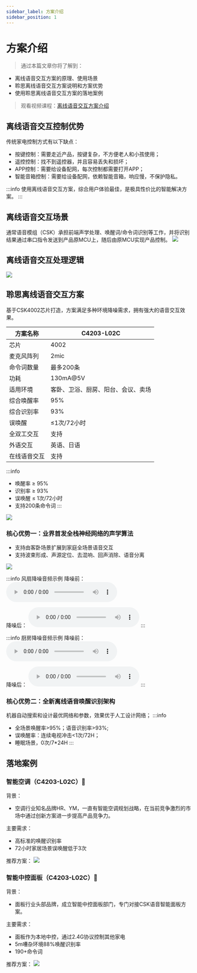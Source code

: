 ```yaml
---
sidebar_label: 方案介绍
sidebar_position: 1
---
```


# 方案介绍

> 通过本篇文章你将了解到：
- 离线语音交互方案的原理、使用场景
- 聆思离线语音交互方案说明和方案优势
- 使用聆思离线语音交互方案的落地案例

> 观看视频课程：[离线语音交互方案介绍](https://www.bilibili.com/video/BV1JV411H763)

## 离线语音交互控制优势

传统家电控制方式有以下缺点：
- 按键控制：需要走近产品，按键复杂，不方便老人和小孩使用；
- 遥控控制：找不到遥控器，并且容易丢失和损坏；
- APP控制：需要给设备配网，每次控制都需要打开APP；
- 智能音箱控制：需要给设备配网，依赖智能音箱，响应慢，不保护隐私。

:::info
使用离线语音交互方案，综合用户体验最佳，是极具性价比的智能解决方案。
:::

## 离线语音交互场景

通常语音模组（CSK）承担前端声学处理、唤醒词/命令词识别等工作，并将识别结果通过串口指令发送到产品原MCU上，随后由原MCU实现产品控制。
![](./files_new/files_Scheme_introduction/Interactive_scenario.png)


## 离线语音交互处理逻辑

![](./files_new/files_Scheme_introduction/Interaction_principle.png)

## 聆思离线语音交互方案

基于CSK4002芯片打造，方案满足多种环境降噪需求，拥有强大的语音交互效果。

| 方案名称 | **C4203-L02C** |
|----|-----------------|
| 芯片       | 4002                               |
| 麦克风阵列   | 2mic                               |
| 命令词数量 | 最多200条                          |
| 功耗        | 130mA@5V                           |
| 适用环境   | 客卧、卫浴、厨房、阳台、会议、卖场 |
| 综合唤醒率        | 95%                                |
| 综合识别率   | 93%                                |
| 误唤醒  | ≤1次/72小时                        |
| 全双工交互       | 支持                               |
| 外语交互   | 英语、日语                         |
| 在线语音交互    | 支持                               |

:::info
- 唤醒率 ≥ 95% 
- 识别率 ≥ 93% 
- 误唤醒 ≤ 1次/72小时
- 支持200条命令词
:::

![](./files_new/files_Scheme_introduction/effect.png)


### 核心优势一：业界首发全栈神经网络的声学算法

- 支持由客卧场景扩展到家庭全场景语音交互
- 支持波束形成、声源定位、去混响、回声消除、语音分离 

![](./files_new/files_Scheme_introduction/algorithm.png)

:::info 风扇降噪音频示例
降噪前：
<audio id="audio" controls preload>
      <source id="mp3" src="/audio/audio1.mp3"/>
</audio>

降噪后：
<audio id="audio" controls preload>
      <source id="mp3" src="/audio/audio2.mp3"/>
</audio>
:::

:::info 厨房降噪音频示例
降噪前：
<audio id="audio" controls preload>
      <source id="mp3" src="/audio/audio3.mp3"/>
</audio>

降噪后：
<audio id="audio" controls preload>
      <source id="mp3" src="/audio/audio4.mp3"/>
</audio>
:::

### 核心优势二：全新离线语音唤醒识别架构

机器自动搜索和设计最优网络和参数，效果优于人工设计网络；
:::info 
- 全场景唤醒率>95%；语音识别率>93%;
- 误唤醒率：连续电视冲击<1次/72H；
- 睡眠场景，0次/7*24H
:::

## 落地案例

### 智能空调（C4203-L02C）
背景：
- 空调行业知名品牌HR、YM，一直有智能空调规划战略，在当前竞争激烈的市场中通过创新方案进一步提高产品竞争力。

主要需求：
- 高标准的唤醒识别率
- 72小时家居场景误唤醒低于3次

推荐方案：
![](./files_new/files_Scheme_introduction/conditioner.png)

### 智能中控面板（C4203-L02C）
背景：
- 面板行业头部品牌，成立智能中控面板部门，专门对接CSK语音智能面板方案。

主要需求：
- 面板作为本地中控，通过2.4G协议控制其他家电
- 5m嘈杂环境88%唤醒识别率
- 190+命令词

推荐方案：
![](./files_new/files_Scheme_introduction/mianban.png)



